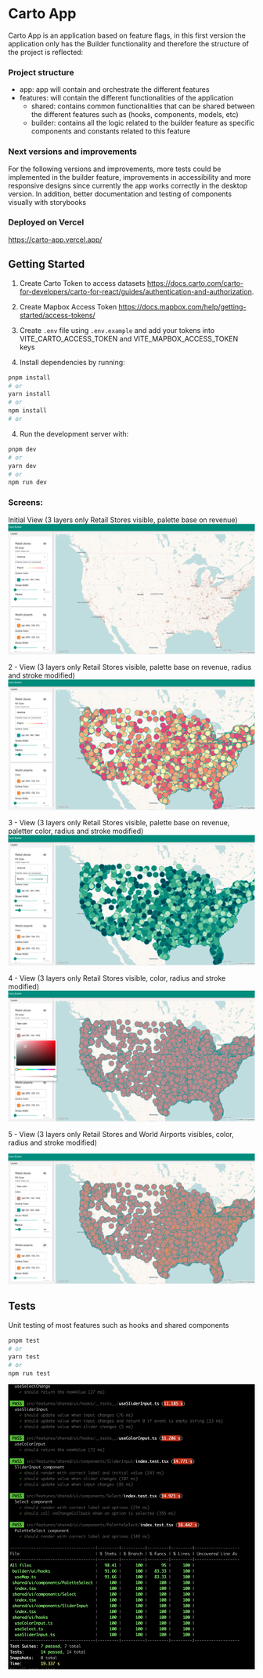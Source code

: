 
# Carto App

Carto App is an application based on feature flags, in this first version the application only has the Builder functionality and therefore the structure of the project is reflected:

### Project structure
 - app: app will contain and orchestrate the different features
 - features: will contain the different functionalities of the application
    - shared: contains common functionalities that can be shared between the different features such as (hooks, components, models, etc)
    - builder: contains all the logic related to the builder feature as specific components and constants related to this feature

### Next versions and improvements
For the following versions and improvements, more tests could be implemented in the builder feature, improvements in accessibility and more responsive designs since currently the app works correctly in the desktop version. In addition, better documentation and testing of components visually with storybooks

### Deployed on Vercel
https://carto-app.vercel.app/

## Getting Started

1. Create Carto Token to access datasets https://docs.carto.com/carto-for-developers/carto-for-react/guides/authentication-and-authorization.
2. Create Mapbox Access Token https://docs.mapbox.com/help/getting-started/access-tokens/

3. Create `.env` file using `.env.example` and add your tokens into VITE_CARTO_ACCESS_TOKEN and VITE_MAPBOX_ACCESS_TOKEN keys
4. Install dependencies by running: 
```bash
pnpm install
# or
yarn install
# or
npm install
# or
```

4. Run the development server with:

```bash
pnpm dev
# or
yarn dev
# or
npm run dev
```

### Screens:

Initial View (3 layers only Retail Stores visible, palette base on revenue)
![ScreenShot 1](./docs/1-screenshot.png)

2 - View (3 layers only Retail Stores visible, palette base on revenue, radius and stroke modified)
![ScreenShot 2](./docs/2-screenshot.png)

3 - View (3 layers only Retail Stores visible, palette base on revenue, paletter color, radius and stroke modified)
![ScreenShot 3](./docs/3-screenshot.png)

4 - View (3 layers only Retail Stores visible, color, radius and stroke modified)
![ScreenShot 4](./docs/4-screenshot.png)

5 - View (3 layers only Retail Stores and World Airports visibles, color, radius and stroke modified)

![ScreenShot 5](./docs/5-screenshot.png)

## Tests
Unit testing of most features such as hooks and shared components
```bash
pnpm test
# or
yarn test
# or
npm run test
```
![Tests](./docs/tests.png)
